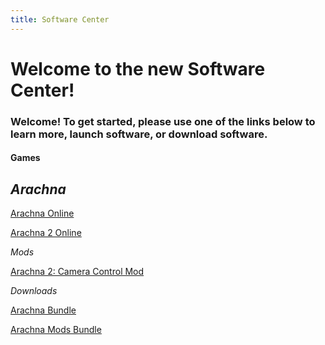 ```yaml
---
title: Software Center
---
```


# Welcome to the new Software Center!

### Welcome! To get started, please use one of the links below to learn more, launch software, or download software.

#### Games

## *Arachna*

[Arachna Online](https://247086.github.io/software/playable/Arachna.html)

[Arachna 2 Online](https://247086.github.io/software/playable/Arachna2.html)


*Mods*

[Arachna 2: Camera Control Mod](https://247086.github.io/software/playable/A2%20Cam%20Control%20Mod.html)


*Downloads*

[Arachna Bundle](https://247086.github.io/software/downloads/Arachna%20Bundle%20Download.zip)

[Arachna Mods Bundle](https://247086.github.io/software/downloads/Arachna%20Mod%20Download.zip)
